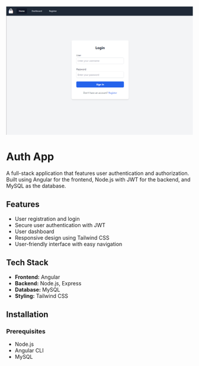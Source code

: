 ![Auth App Screenshot](https://github.com/v-emanuel-dev/auth-app/blob/main/frontend/src/assets/img/auth-screenshot.png)

# Auth App

A full-stack application that features user authentication and authorization. Built using Angular for the frontend, Node.js with JWT for the backend, and MySQL as the database.

## Features

- User registration and login
- Secure user authentication with JWT
- User dashboard
- Responsive design using Tailwind CSS
- User-friendly interface with easy navigation

## Tech Stack

- **Frontend:** Angular
- **Backend:** Node.js, Express
- **Database:** MySQL
- **Styling:** Tailwind CSS

## Installation

### Prerequisites

- Node.js
- Angular CLI
- MySQL
